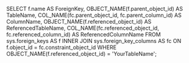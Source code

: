 SELECT 
    f.name AS ForeignKey,
    OBJECT_NAME(f.parent_object_id) AS TableName,
    COL_NAME(fc.parent_object_id, fc.parent_column_id) AS ColumnName,
    OBJECT_NAME(f.referenced_object_id) AS ReferencedTableName,
    COL_NAME(fc.referenced_object_id, fc.referenced_column_id) AS ReferencedColumnName
FROM 
    sys.foreign_keys AS f
INNER JOIN 
    sys.foreign_key_columns AS fc 
    ON f.object_id = fc.constraint_object_id
WHERE 
    OBJECT_NAME(f.referenced_object_id) = 'YourTableName';